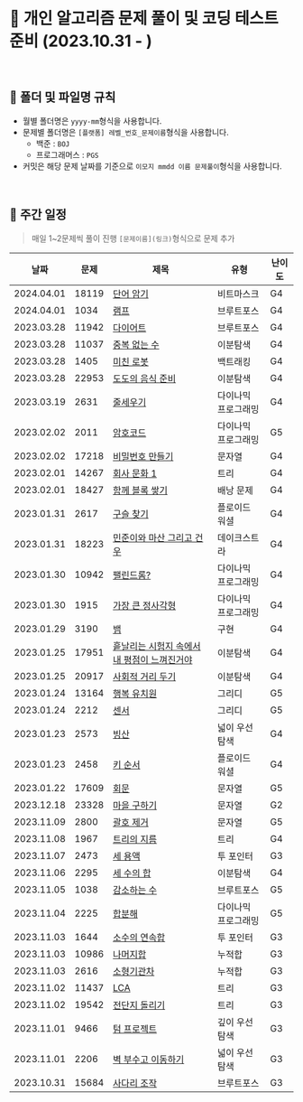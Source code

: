 # 💯 개인 알고리즘 문제 풀이 및 코딩 테스트 준비 (2023.10.31 - )

<br />

## 📝 폴더 및 파일명 규칙

- 월별 폴더명은 `yyyy-mm`형식을 사용합니다.
- 문제별 폴더명은 `[플랫폼] 레벨_번호_문제이름`형식을 사용합니다.
  - 백준 : `BOJ`
  - 프로그래머스 : `PGS`
- 커밋은 해당 문제 날짜를 기준으로 `이모지 mmdd 이름 문제풀이`형식을 사용합니다.

<br />

## 📅 주간 일정

> 매일 1~2문제씩 풀이 진행
> `[문제이름](링크)`형식으로 문제 추가

| 날짜         | 문제    | 제목                                                                | 유형         | 난이도 |
|------------|-------|-------------------------------------------------------------------|------------|-----|
| 2024.04.01 | 18119 | [단어 암기](https://www.acmicpc.net/problem/18119)                    | 비트마스크      | G4  |
| 2024.04.01 | 1034  | [램프](https://www.acmicpc.net/problem/1034)                        | 브루트포스      | G4  |
| 2023.03.28 | 11942 | [다이어트](https://www.acmicpc.net/problem/11942)                     | 브루트포스      | G4  |
| 2023.03.28 | 11037 | [중복 없는 수](https://www.acmicpc.net/problem/11037)                  | 이분탐색       | G4  |
| 2023.03.28 | 1405  | [미친 로봇](https://www.acmicpc.net/problem/1405)                     | 백트래킹       | G4  |
| 2023.03.28 | 22953 | [도도의 음식 준비](https://www.acmicpc.net/problem/22953)                | 이분탐색       | G4  |
| 2023.03.19 | 2631  | [줄세우기](https://www.acmicpc.net/problem/2631)                      | 다이나믹 프로그래밍 | G4  |
| 2023.02.02 | 2011  | [암호코드](https://www.acmicpc.net/problem/2011)                      | 다이나믹 프로그래밍 | G5  |
| 2023.02.02 | 17218 | [비밀번호 만들기](https://www.acmicpc.net/problem/17218)                 | 문자열        | G4  |
| 2023.02.01 | 14267 | [회사 문화 1](https://www.acmicpc.net/problem/14267)                  | 트리         | G4  |
| 2023.02.01 | 18427 | [함께 블록 쌓기](https://www.acmicpc.net/problem/18427)                 | 배낭 문제      | G4  |
| 2023.01.31 | 2617  | [구슬 찾기](https://www.acmicpc.net/problem/2617)                     | 플로이드 워셜    | G4  |
| 2023.01.31 | 18223 | [민준이와 마산 그리고 건우](https://www.acmicpc.net/problem/18223)           | 데이크스트라     | G4  |
| 2023.01.30 | 10942 | [팰린드롬?](https://www.acmicpc.net/problem/10942)                    | 다이나믹 프로그래밍 | G4  |
| 2023.01.30 | 1915  | [가장 큰 정사각형](https://www.acmicpc.net/problem/1915)                 | 다이나믹 프로그래밍 | G4  |
| 2023.01.29 | 3190  | [뱀](https://www.acmicpc.net/problem/3190)                         | 구현         | G4  |
| 2023.01.25 | 17951 | [흩날리는 시험지 속에서 내 평점이 느껴진거야](https://www.acmicpc.net/problem/17951) | 이분탐색       | G4  |
| 2023.01.25 | 20917 | [사회적 거리 두기](https://www.acmicpc.net/problem/20917)                | 이분탐색       | G4  |
| 2023.01.24 | 13164 | [행복 유치원](https://www.acmicpc.net/problem/13164)                   | 그리디        | G5  |
| 2023.01.24 | 2212  | [센서](https://www.acmicpc.net/problem/2212)                        | 그리디        | G5  |
| 2023.01.23 | 2573  | [빙산](https://www.acmicpc.net/problem/2573)                        | 넓이 우선 탐색   | G4  |
| 2023.01.23 | 2458  | [키 순서](https://www.acmicpc.net/problem/2458)                      | 플로이드 워셜    | G4  |
| 2023.01.22 | 17609 | [회문](https://www.acmicpc.net/problem/17609)                       | 문자열        | G5  |
| 2023.12.18 | 23328 | [마을 구하기](https://www.acmicpc.net/problem/23328)                   | 문자열        | G2  |
| 2023.11.09 | 2800  | [괄호 제거](https://www.acmicpc.net/problem/2800)                     | 문자열        | G5  |
| 2023.11.08 | 1967  | [트리의 지름](https://www.acmicpc.net/problem/2473)                    | 트리         | G4  |
| 2023.11.07 | 2473  | [세 용액](https://www.acmicpc.net/problem/2473)                      | 투 포인터      | G3  |
| 2023.11.06 | 2295  | [세 수의 합](https://www.acmicpc.net/problem/2295)                    | 이분탐색       | G4  |
| 2023.11.05 | 1038  | [감소하는 수](https://www.acmicpc.net/problem/1038)                    | 브루트포스      | G5  |
| 2023.11.04 | 2225  | [합분해](https://www.acmicpc.net/problem/2225)                       | 다이나믹 프로그래밍 | G5  |
| 2023.11.03 | 1644  | [소수의 연속합](https://www.acmicpc.net/problem/1644)                   | 투 포인터      | G3  |
| 2023.11.03 | 10986 | [나머지합](https://www.acmicpc.net/problem/10986)                     | 누적합        | G3  |
| 2023.11.03 | 2616  | [소형기관차](https://www.acmicpc.net/problem/2616)                     | 누적합        | G3  |
| 2023.11.02 | 11437 | [LCA](https://www.acmicpc.net/problem/11437)                      | 트리         | G3  |
| 2023.11.02 | 19542 | [전단지 돌리기](https://www.acmicpc.net/problem/19542)                  | 트리         | G3  |
| 2023.11.01 | 9466  | [텀 프로젝트](https://www.acmicpc.net/problem/9466)                    | 깊이 우선 탐색   | G3  |
| 2023.11.01 | 2206  | [벽 부수고 이동하기](https://www.acmicpc.net/problem/2206)                | 넓이 우선 탐색   | G3  |
| 2023.10.31 | 15684 | [사다리 조작](https://www.acmicpc.net/problem/15684)                   | 브루트포스      | G3  |
